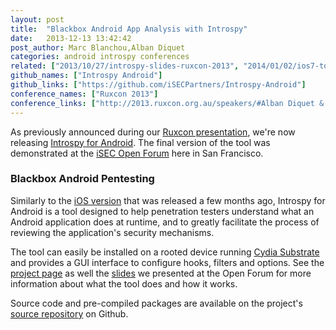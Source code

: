 ```yaml
---
layout: post
title:  "Blackbox Android App Analysis with Introspy"
date:   2013-12-13 13:42:42
post_author: Marc Blanchou,Alban Diquet
categories: android introspy conferences
related: ["2013/10/27/introspy-slides-ruxcon-2013", "2014/01/02/ios7-tool-update"]
github_names: ["Introspy Android"]
github_links: ["https://github.com/iSECPartners/Introspy-Android"]
conference_names: ["Ruxcon 2013"]
conference_links: ["http://2013.ruxcon.org.au/speakers/#Alban Diquet & Marc Blanchou"]
---
```



As previously announced during our [Ruxcon presentation][ruxcon-post], we're
now releasing [Introspy for Android][gh-page]. The final version of the tool
was demonstrated at the [iSEC Open Forum][openforum] here in San Francisco.

### Blackbox Android Pentesting

Similarly to the [iOS version][introspy-ios] that was released a few months
ago, Introspy for Android is a tool designed to help penetration testers
understand what an Android application does at runtime, and to greatly
facilitate the process of reviewing the application's security mechanisms.

The tool can easily be installed on a rooted device running [Cydia
Substrate][cydia] and provides a GUI interface to configure hooks, filters and
options. See the [project page][project-page] as well the
[slides][introspy-slides] we presented at the Open Forum for more information
about what the tool does and how it works.

Source code and pre-compiled packages are available on the project's [source
repository][project-page] on Github.


[introspy-ios]: https://github.com/iSECPartners/Introspy-iOS
[openforum]: http://www.meetup.com/iSECOpenForums/
[project-page]: https://github.com/iSECPartners/Introspy-Android
[gh-page]: https://isecpartners.github.io/Introspy-Android/
[ruxcon-post]: /ios/android/introspy/conferences/2013/10/27/introspy-slides-ruxcon-2013.html
[introspy-slides]: /publications/2013.12.13-isec-openforum-introspy.pdf
[cydia]: http://www.cydiasubstrate.com/
